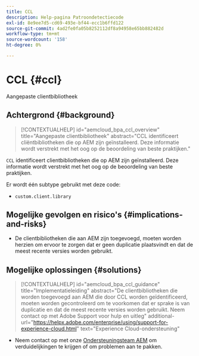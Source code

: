 ```yaml
---
title: CCL
description: Help-pagina Patroondetectiecode
exl-id: 8e9ee7d5-cd69-493e-bf44-ecc1b6ffd122
source-git-commit: 4ad2fe0fa05b8252112df8a94958e65bb882482d
workflow-type: tm+mt
source-wordcount: '158'
ht-degree: 0%

---
```


# CCL {#ccl}

Aangepaste clientbibliotheek

## Achtergrond {#background}

>[!CONTEXTUALHELP]
>id="aemcloud_bpa_ccl_overview"
>title="Aangepaste clientbibliotheek"
>abstract="CCL identificeert cliëntbibliotheken die op AEM zijn geïnstalleerd. Deze informatie wordt verstrekt met het oog op de beoordeling van beste praktijken."

`CCL` identificeert clientbibliotheken die op AEM zijn geïnstalleerd. Deze informatie wordt verstrekt met het oog op de beoordeling van beste praktijken.

Er wordt één subtype gebruikt met deze code:
* `custom.client.library`

## Mogelijke gevolgen en risico&#39;s {#implications-and-risks}

* De clientbibliotheken die aan AEM zijn toegevoegd, moeten worden herzien om ervoor te zorgen dat er geen duplicatie plaatsvindt en dat de meest recente versies worden gebruikt.

## Mogelijke oplossingen {#solutions}

>[!CONTEXTUALHELP]
>id="aemcloud_bpa_ccl_guidance"
>title="Implementatieleiding"
>abstract="De clientbibliotheken die worden toegevoegd aan AEM die door CCL worden geïdentificeerd, moeten worden gecontroleerd om te voorkomen dat er sprake is van duplicatie en dat de meest recente versies worden gebruikt. Neem contact op met Adobe Support voor hulp en uitleg"
>additional-url="https://helpx.adobe.com/enterprise/using/support-for-experience-cloud.html" text="Experience Cloud-ondersteuning"

* Neem contact op met onze [Ondersteuningsteam AEM](https://helpx.adobe.com/enterprise/using/support-for-experience-cloud.html) om verduidelijkingen te krijgen of om problemen aan te pakken.
